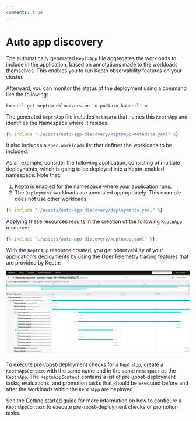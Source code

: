```yaml
---
comments: true
---
```


# Auto app discovery

The automatically generated `KeptnApp` file
aggregates the workloads to include in the application,
based on annotations made to the workloads themselves.
This enables you to run Keptn observability features on your cluster.

Afterward, you can monitor the status of the deployment using
a command like the following:

```shell
kubectl get keptnworkloadversion -n podtato-kubectl -w
```

The generated `KeptnApp` file includes `metadata`
that names this `KeptnApp` and identifies the Namespace where it resides.

```yaml
{% include "./assets/auto-app-discovery/keptnapp-metadata.yaml" %}
```

It also includes a `spec.workloads` list
that defines the workloads to be included.

As an example, consider the following application,
consisting of multiple deployments,
which is going to be deployed into a Keptn-enabled namespace.
Note that:

1. Keptn is enabled for the namespace where your application runs.
1. The `Deployment` workloads are annotated appropriately.
   This example does not use other workloads.

```yaml
{% include "./assets/auto-app-discovery/deployments.yaml" %}
```

Applying these resources results in the creation
of the following `KeptnApp` resource:

```yaml
{% include "./assets/auto-app-discovery/keptnapp.yaml" %}
```

With the `KeptnApp` resource created,
you get observability of your application's deployments
by using the OpenTelemetry tracing features
that are provided by Keptn:

![Application deployment trace](./assets/trace.png)

To execute pre-/post-deployment checks for a `KeptnApp`,
create a `KeptnAppContext` with the same name and in the same `namespace` as the `KeptnApp`.
The `KeptnAppContext` contains a list of
pre-/post-deployment tasks, evaluations, and promotion tasks
that should be executed before and after the
workloads within the `KeptnApp` are deployed.

See the [Getting started guide](../getting-started/lifecycle-management.md#more-control-over-the-application)
for more information on how to configure a `KeptnAppContext`
to execute pre-/post-deployment checks or promotion tasks.
